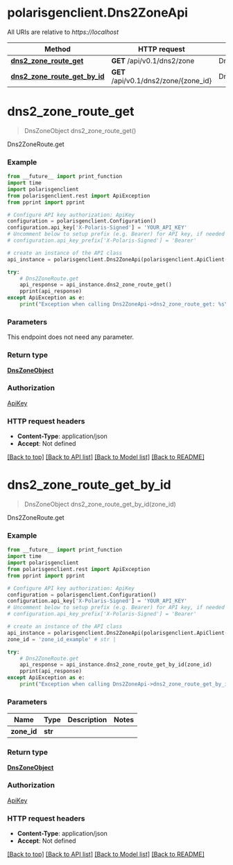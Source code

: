 # polarisgenclient.Dns2ZoneApi

All URIs are relative to *https://localhost*

Method | HTTP request | Description
------------- | ------------- | -------------
[**dns2_zone_route_get**](Dns2ZoneApi.md#dns2_zone_route_get) | **GET** /api/v0.1/dns2/zone | Dns2ZoneRoute.get
[**dns2_zone_route_get_by_id**](Dns2ZoneApi.md#dns2_zone_route_get_by_id) | **GET** /api/v0.1/dns2/zone/{zone_id} | Dns2ZoneRoute.get


# **dns2_zone_route_get**
> DnsZoneObject dns2_zone_route_get()

Dns2ZoneRoute.get

### Example
```python
from __future__ import print_function
import time
import polarisgenclient
from polarisgenclient.rest import ApiException
from pprint import pprint

# Configure API key authorization: ApiKey
configuration = polarisgenclient.Configuration()
configuration.api_key['X-Polaris-Signed'] = 'YOUR_API_KEY'
# Uncomment below to setup prefix (e.g. Bearer) for API key, if needed
# configuration.api_key_prefix['X-Polaris-Signed'] = 'Bearer'

# create an instance of the API class
api_instance = polarisgenclient.Dns2ZoneApi(polarisgenclient.ApiClient(configuration))

try:
    # Dns2ZoneRoute.get
    api_response = api_instance.dns2_zone_route_get()
    pprint(api_response)
except ApiException as e:
    print("Exception when calling Dns2ZoneApi->dns2_zone_route_get: %s\n" % e)
```

### Parameters
This endpoint does not need any parameter.

### Return type

[**DnsZoneObject**](DnsZoneObject.md)

### Authorization

[ApiKey](../README.md#ApiKey)

### HTTP request headers

 - **Content-Type**: application/json
 - **Accept**: Not defined

[[Back to top]](#) [[Back to API list]](../README.md#documentation-for-api-endpoints) [[Back to Model list]](../README.md#documentation-for-models) [[Back to README]](../README.md)

# **dns2_zone_route_get_by_id**
> DnsZoneObject dns2_zone_route_get_by_id(zone_id)

Dns2ZoneRoute.get

### Example
```python
from __future__ import print_function
import time
import polarisgenclient
from polarisgenclient.rest import ApiException
from pprint import pprint

# Configure API key authorization: ApiKey
configuration = polarisgenclient.Configuration()
configuration.api_key['X-Polaris-Signed'] = 'YOUR_API_KEY'
# Uncomment below to setup prefix (e.g. Bearer) for API key, if needed
# configuration.api_key_prefix['X-Polaris-Signed'] = 'Bearer'

# create an instance of the API class
api_instance = polarisgenclient.Dns2ZoneApi(polarisgenclient.ApiClient(configuration))
zone_id = 'zone_id_example' # str | 

try:
    # Dns2ZoneRoute.get
    api_response = api_instance.dns2_zone_route_get_by_id(zone_id)
    pprint(api_response)
except ApiException as e:
    print("Exception when calling Dns2ZoneApi->dns2_zone_route_get_by_id: %s\n" % e)
```

### Parameters

Name | Type | Description  | Notes
------------- | ------------- | ------------- | -------------
 **zone_id** | **str**|  | 

### Return type

[**DnsZoneObject**](DnsZoneObject.md)

### Authorization

[ApiKey](../README.md#ApiKey)

### HTTP request headers

 - **Content-Type**: application/json
 - **Accept**: Not defined

[[Back to top]](#) [[Back to API list]](../README.md#documentation-for-api-endpoints) [[Back to Model list]](../README.md#documentation-for-models) [[Back to README]](../README.md)

